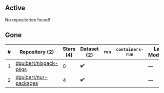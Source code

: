 ## Active
No repositories found!

## Gone
| # | Repository (2) | Stars (4) | Dataset (2) | `run` | `containers-run` | Last Modified |
| --- | --- | --- | --- | --- | --- | --- |
| 1 | [dguibert/nixpack-pkgs](https://github.com/dguibert/nixpack-pkgs) | 0 | :heavy_check_mark: |  |  | — |
| 2 | [dguibert/nur-packages](https://github.com/dguibert/nur-packages) | 4 | :heavy_check_mark: |  |  | — |
